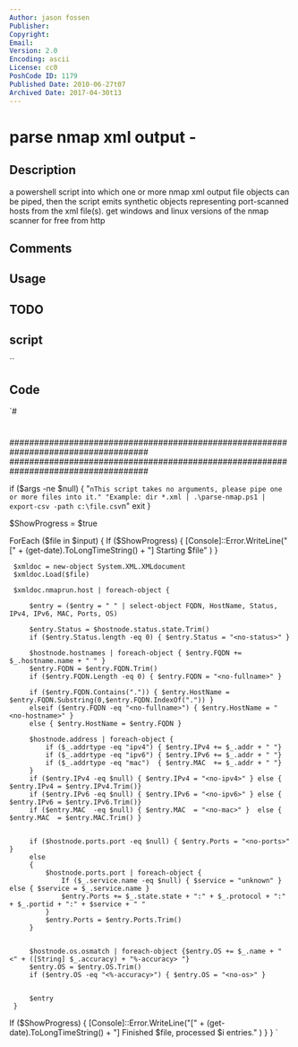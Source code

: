 ```yaml
---
Author: jason fossen
Publisher: 
Copyright: 
Email: 
Version: 2.0
Encoding: ascii
License: cc0
PoshCode ID: 1179
Published Date: 2010-06-27t07
Archived Date: 2017-04-30t13
---
```


# parse nmap xml output - 

## Description

a powershell script into which one or more nmap xml output file objects can be piped, then the script emits synthetic objects representing port-scanned hosts from the xml file(s).  get windows and linux versions of the nmap scanner for free from http

## Comments



## Usage



## TODO



## script

``

## Code

`#
 #
 ####################################################################################
 ####################################################################################
 
 
 if ($args -ne $null) { 
     "`nThis script takes no arguments, please pipe one or more files into it."
     "Example: dir *.xml | .\parse-nmap.ps1 | export-csv -path c:\file.csv`n"
     exit 
 }
 
 $ShowProgress = $true
 
 
 
 ForEach ($file in $input) {
     If ($ShowProgress) { [Console]::Error.WriteLine("[" + (get-date).ToLongTimeString() + "] Starting $file" ) }
 
     $xmldoc = new-object System.XML.XMLdocument
     $xmldoc.Load($file)
 
     $xmldoc.nmaprun.host | foreach-object { 
 
         $entry = ($entry = " " | select-object FQDN, HostName, Status, IPv4, IPv6, MAC, Ports, OS) 
 
         $entry.Status = $hostnode.status.state.Trim() 
         if ($entry.Status.length -eq 0) { $entry.Status = "<no-status>" }
 
         $hostnode.hostnames | foreach-object { $entry.FQDN += $_.hostname.name + " " } 
         $entry.FQDN = $entry.FQDN.Trim()
         if ($entry.FQDN.Length -eq 0) { $entry.FQDN = "<no-fullname>" }
 
         if ($entry.FQDN.Contains(".")) { $entry.HostName = $entry.FQDN.Substring(0,$entry.FQDN.IndexOf(".")) }
         elseif ($entry.FQDN -eq "<no-fullname>") { $entry.HostName = "<no-hostname>" }
         else { $entry.HostName = $entry.FQDN }
 
         $hostnode.address | foreach-object {
             if ($_.addrtype -eq "ipv4") { $entry.IPv4 += $_.addr + " "}
             if ($_.addrtype -eq "ipv6") { $entry.IPv6 += $_.addr + " "}
             if ($_.addrtype -eq "mac")  { $entry.MAC  += $_.addr + " "}
         }        
         if ($entry.IPv4 -eq $null) { $entry.IPv4 = "<no-ipv4>" } else { $entry.IPv4 = $entry.IPv4.Trim()}
         if ($entry.IPv6 -eq $null) { $entry.IPv6 = "<no-ipv6>" } else { $entry.IPv6 = $entry.IPv6.Trim()}
         if ($entry.MAC  -eq $null) { $entry.MAC  = "<no-mac>" }  else { $entry.MAC  = $entry.MAC.Trim() }
 
 
         if ($hostnode.ports.port -eq $null) { $entry.Ports = "<no-ports>" } 
         else 
         {
             $hostnode.ports.port | foreach-object {
                 If ($_.service.name -eq $null) { $service = "unknown" } else { $service = $_.service.name } 
                 $entry.Ports += $_.state.state + ":" + $_.protocol + ":" + $_.portid + ":" + $service + " " 
             }
             $entry.Ports = $entry.Ports.Trim()
         }
 
 
         $hostnode.os.osmatch | foreach-object {$entry.OS += $_.name + " <" + ([String] $_.accuracy) + "%-accuracy> "} 
         $entry.OS = $entry.OS.Trim()
         if ($entry.OS -eq "<%-accuracy>") { $entry.OS = "<no-os>" }
 
 
         $entry
     }
 
 If ($ShowProgress) { [Console]::Error.WriteLine("[" + (get-date).ToLongTimeString() + "] Finished $file, processed $i entries." ) }
 }
`

